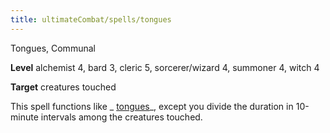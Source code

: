 ```yaml
---
title: ultimateCombat/spells/tongues
---
```

Tongues, Communal

**Level** alchemist 4, bard 3, cleric 5, sorcerer/wizard 4, summoner 4, witch 4

**Target** creatures touched

This spell functions like _ [tongues](spells/tongues#_tongues)_, except you divide the duration in 10-minute intervals among the creatures touched.

